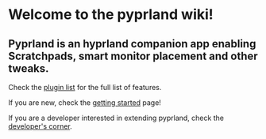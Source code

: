 # Welcome to the pyprland wiki!

## Pyprland is an hyprland companion app enabling Scratchpads, smart monitor placement and other tweaks.

Check the [plugin list](Plugins) for the full list of features.

If you are new, check the [getting started](Getting-started) page!

If you are a developer interested in extending pyprland, check the [developer's corner](Development).